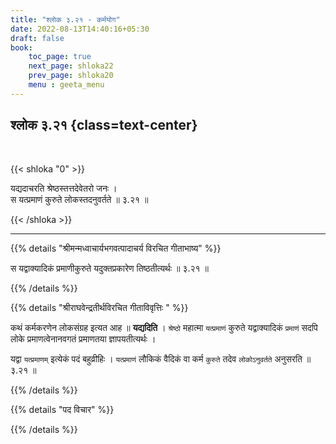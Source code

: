 ```yaml
---
title: "श्लोक ३.२१ - कर्मयोग"
date: 2022-08-13T14:40:16+05:30
draft: false
book:
    toc_page: true
    next_page: shloka22
    prev_page: shloka20
    menu : geeta_menu
---
```




## श्लोक ३.२१ {class=text-center}

<br/>

{{< shloka  "0"  >}}

यद्यदाचरति श्रेष्ठस्तत्तदेवेतरो जनः ।   
स यत्प्रमाणं कुरुते लोकस्तदनुवर्तते ॥ ३.२१ ॥

{{< /shloka >}}

---


{{% details "श्रीमन्मध्वाचार्यभगवत्पादाचर्य विरचित  गीताभाष्य" %}}

स यद्वाक्यादिकं प्रमाणीकुरुते यदुक्तप्रकारेण तिष्ठतीत्यर्थः ॥ ३.२१ ॥

{{% /details %}}


{{% details "श्रीराघवेन्द्रतीर्थविरचित गीताविवृत्तिः " %}}

कथं कर्मकरणेन लोकसंग्रह इत्यत आह ॥ **यद्यदिति** । 
`श्रेष्ठो` महात्मा `यत्प्रमाणं` कुरुते यद्वाक्यादिकं `प्रमाणं` 
सदपि लोके प्रमाणत्वेनानवगतं प्रमाणतया ज्ञापयतीत्यर्थः ।   

यद्वा `यत्प्रमाणम्` इत्येकं पदं बहुव्रीहिः । `यत्प्रमाणं` लौकिकं 
वैदिकं वा कर्म `कुरुते` तदेव `लोकोऽनुवर्तते` अनुसरति ॥ ३.२१ ॥

{{% /details %}}


{{% details "पद विचार" %}}


{{% /details %}}
